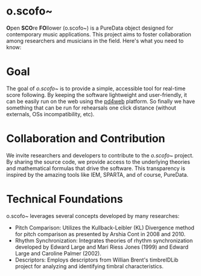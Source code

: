 # o.scofo~

**O**pen **SCO**re **FO**llower (o.scofo~) is a PureData object designed for contemporary music applications. This project aims to foster collaboration among researchers and musicians in the field. Here's what you need to know:

# Goal

The goal of *o.scofo~* is to provide a simple, accessible tool for real-time score following. By keeping the software lightweight and user-friendly, it can be easily run on the web using the [pd4web](https://charlesneimog.github.io/pd4web/) platform. So finally we have something that can be run for rehearsals one click distance (without externals, OSs incompatibility, etc).

# Collaboration and Contribution

We invite researchers and developers to contribute to the *o.scofo~* project. By sharing the source code, we provide access to the underlying theories and mathematical formulas that drive the software. This transparency is inspired by the amazing tools like IEM, SPARTA, and of course, PureData.

# Technical Foundations

o.scofo~ leverages several concepts developed by many researches:

* Pitch Comparison: Utilizes the Kullback-Leibler (KL) Divergence method for pitch comparison as presented by Arshia Cont in 2008 and 2010.
* Rhythm Synchronization: Integrates theories of rhythm synchronization developed by Edward Large and Mari Riess Jones (1999) and Edward Large and Caroline Palmer (2002).
* Descriptors: Employs descriptors from Willian Brent's timbreIDLib project for analyzing and identifying timbral characteristics.
